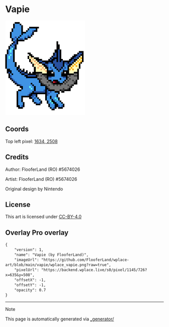 # Vapie

<img src="./wplace_vapie.png" height="300px" style="image-rendering: pixelated;" />

## Coords

Top left pixel: [1634, 2508](https://wplace.live/?lat=46.25481393022208&lng=21.381064121777342&zoom=15.922665954153272)

## Credits

Author: FlooferLand (RO) #5674026

Artist: FlooferLand (RO) #5674026

Original design by Nintendo

## License

This art is licensed under [CC-BY-4.0](./LICENSE.md)

## Overlay Pro overlay

```
{
    "version": 1,
    "name": "Vapie (by FlooferLand)",
    "imageUrl": "https://github.com/FlooferLand/wplace-art/blob/main/vapie/wplace_vapie.png?raw=true",
    "pixelUrl": "https://backend.wplace.live/s0/pixel/1145/726?x=635&y=508",
    "offsetX": -1,
    "offsetY": -1,
    "opacity": 0.7
}
```

---

> [!NOTE]
> This page is automatically generated via [_generator/](../_generator)